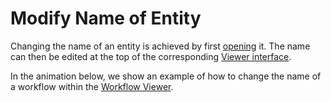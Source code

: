 # Modify Name of Entity

Changing the name of an entity is achieved by first [opening](open-edit.md) it. The name can then be edited at the top of the corresponding [Viewer interface](../ui/viewer.md).  

In the animation below, we show an example of how to change the name of a workflow within the [Workflow Viewer](/workflows/ui/viewer.md).

<img data-gifffer="/images/change-name.gif" />
